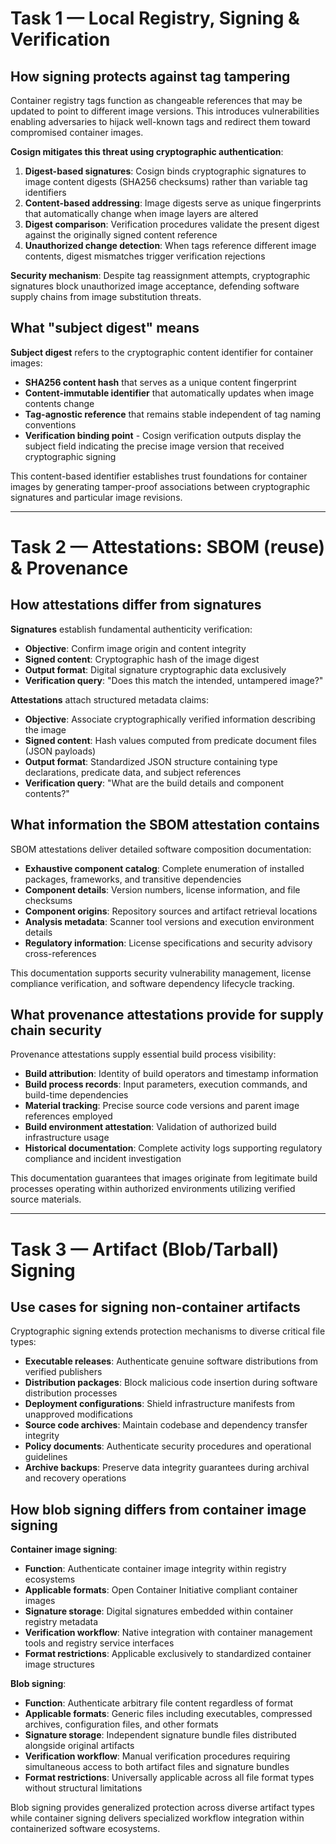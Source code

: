 # Task 1 — Local Registry, Signing & Verification

## How signing protects against tag tampering

Container registry tags function as changeable references that may be updated to point to different image versions. This introduces vulnerabilities enabling adversaries to hijack well-known tags and redirect them toward compromised container images.

**Cosign mitigates this threat using cryptographic authentication**:

1. **Digest-based signatures**: Cosign binds cryptographic signatures to image content digests (SHA256 checksums) rather than variable tag identifiers
2. **Content-based addressing**: Image digests serve as unique fingerprints that automatically change when image layers are altered
3. **Digest comparison**: Verification procedures validate the present digest against the originally signed content reference
4. **Unauthorized change detection**: When tags reference different image contents, digest mismatches trigger verification rejections

**Security mechanism**: Despite tag reassignment attempts, cryptographic signatures block unauthorized image acceptance, defending software supply chains from image substitution threats.

## What "subject digest" means

**Subject digest** refers to the cryptographic content identifier for container images:

- **SHA256 content hash** that serves as a unique content fingerprint
- **Content-immutable identifier** that automatically updates when image contents change
- **Tag-agnostic reference** that remains stable independent of tag naming conventions
- **Verification binding point** - Cosign verification outputs display the subject field indicating the precise image version that received cryptographic signing

This content-based identifier establishes trust foundations for container images by generating tamper-proof associations between cryptographic signatures and particular image revisions.

---

# Task 2 — Attestations: SBOM (reuse) & Provenance

## How attestations differ from signatures

**Signatures** establish fundamental authenticity verification:
- **Objective**: Confirm image origin and content integrity
- **Signed content**: Cryptographic hash of the image digest
- **Output format**: Digital signature cryptographic data exclusively
- **Verification query**: "Does this match the intended, untampered image?"

**Attestations** attach structured metadata claims:
- **Objective**: Associate cryptographically verified information describing the image
- **Signed content**: Hash values computed from predicate document files (JSON payloads)
- **Output format**: Standardized JSON structure containing type declarations, predicate data, and subject references
- **Verification query**: "What are the build details and component contents?"

## What information the SBOM attestation contains

SBOM attestations deliver detailed software composition documentation:

- **Exhaustive component catalog**: Complete enumeration of installed packages, frameworks, and transitive dependencies
- **Component details**: Version numbers, license information, and file checksums
- **Component origins**: Repository sources and artifact retrieval locations
- **Analysis metadata**: Scanner tool versions and execution environment details
- **Regulatory information**: License specifications and security advisory cross-references

This documentation supports security vulnerability management, license compliance verification, and software dependency lifecycle tracking.

## What provenance attestations provide for supply chain security

Provenance attestations supply essential build process visibility:

- **Build attribution**: Identity of build operators and timestamp information
- **Build process records**: Input parameters, execution commands, and build-time dependencies
- **Material tracking**: Precise source code versions and parent image references employed
- **Build environment attestation**: Validation of authorized build infrastructure usage
- **Historical documentation**: Complete activity logs supporting regulatory compliance and incident investigation

This documentation guarantees that images originate from legitimate build processes operating within authorized environments utilizing verified source materials.

---

# Task 3 — Artifact (Blob/Tarball) Signing

## Use cases for signing non-container artifacts

Cryptographic signing extends protection mechanisms to diverse critical file types:

- **Executable releases**: Authenticate genuine software distributions from verified publishers
- **Distribution packages**: Block malicious code insertion during software distribution processes
- **Deployment configurations**: Shield infrastructure manifests from unapproved modifications
- **Source code archives**: Maintain codebase and dependency transfer integrity
- **Policy documents**: Authenticate security procedures and operational guidelines
- **Archive backups**: Preserve data integrity guarantees during archival and recovery operations

## How blob signing differs from container image signing

**Container image signing**:
- **Function**: Authenticate container image integrity within registry ecosystems
- **Applicable formats**: Open Container Initiative compliant container images
- **Signature storage**: Digital signatures embedded within container registry metadata
- **Verification workflow**: Native integration with container management tools and registry service interfaces
- **Format restrictions**: Applicable exclusively to standardized container image structures

**Blob signing**:
- **Function**: Authenticate arbitrary file content regardless of format
- **Applicable formats**: Generic files including executables, compressed archives, configuration files, and other formats
- **Signature storage**: Independent signature bundle files distributed alongside original artifacts
- **Verification workflow**: Manual verification procedures requiring simultaneous access to both artifact files and signature bundles
- **Format restrictions**: Universally applicable across all file format types without structural limitations

Blob signing provides generalized protection across diverse artifact types while container signing delivers specialized workflow integration within containerized software ecosystems.